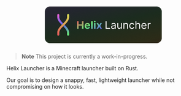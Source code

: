 <h1>
<div align="center">
<img alt="Helix Launcher Banner" src="https://raw.githubusercontent.com/HelixLauncher/Art/main/branding/banner-launcher/banner-launcher_96h.png"></img>
</div>
</h1>

> **Note**
> This project is currently a work-in-progress.

Helix Launcher is a Minecraft launcher built on Rust.

Our goal is to design a snappy, fast, lightweight launcher while not compromising on how it looks.
